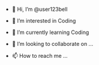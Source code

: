 - 👋 Hi, I’m @user123bell
- 👀 I’m interested in Coding
- 🌱 I’m currently learning Coding
- 💞️ I’m looking to collaborate on ...

- 📫 How to reach me ...

<!---
user123bell/user123bell is a ✨ special ✨ repository because its `README.md` (this file) appears on your GitHub profile.
You can click the Preview link to take a look at your changes.
--->
